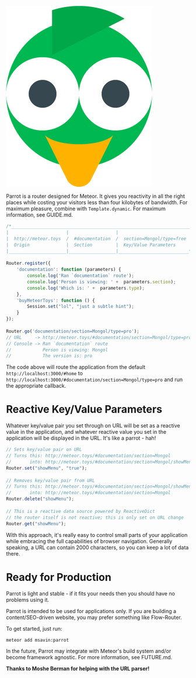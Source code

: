 <img src='https://raw.githubusercontent.com/msavin/Parrot/master/PARROT.png'>

Parrot is a router designed for Meteor. It gives you reactivity in all the right places while costing your visitors less than four kilobytes of bandwidth. For maximum pleasure, combine with `Template.dynamic`. For maximum information, see GUIDE.md.

```javascript
/*_____________________________________________________________________
|                      |                  |                            |
|  http://meteor.toys  /  #documentation  /  section=Mongol/type=free  |
|  Origin              |  Section         |  Key/Value Parameters      |
|______________________|__________________|___________________________*/

Router.register({
    'documentation': function (parameters) {
        console.log('Ran `documentation` route');
        console.log('Person is viewing: ' +  parameters.section); 
        console.log('Which is: ' +  parameters.type);
    },
    'buyMeteorToys': function () {
        Session.set("lol", "just a subtle hint");
    }
});

Router.go('documentation/section=Mongol/type=pro');
// URL     -> http://meteor.toys/#documentation/section=Mongol/type=pro
// Console -> Ran `documentation` route
//            Person is viewing: Mongol
//            The version is: pro
```

The code above will route the application from the default `http://localhost:3000/#home` to `http://localhost:3000/#documentation/section=Mongol/type=pro` and run the appropriate callback. 

# Reactive Key/Value Parameters

Whatever key/value pair you set through on URL will be set as a reactive value in the application, and whatever reactive value you set in the application will be displayed in the URL. It's like a parrot - hah!

```javascript
// Sets key/value pair on URL
// Turns this: http://meteor.toys/#documentation/section=Mongol
//       into: http://meteor.toys/#documentation/section=Mongol/showMenu=true
Router.set("showMenu", "true");

// Removes key/value pair from URL
// Turns this: http://meteor.toys/#documentation/section=Mongol/showMenu=true
//       into: http://meteor.toys/#documentation/section=Mongol
Router.delete("showMenu");

// This is a reactive data source powered by ReactiveDict
// the router itself is not reactive; this is only set on URL change
Router.get("showMenu");
```

With this approach, it's really easy to control small parts of your application while embracing the full capabilities of browser navigation. Generally speaking, a URL can contain 2000 characters, so you can keep a lot of data there.

# Ready for Production

Parrot is light and stable - if it fits your needs then you should have no problems using it. 

Parrot is intended to be used for applications only. If you are building a content/SEO-driven website, you may prefer something like Flow-Router.

To get started, just run:

    meteor add msavin:parrot

In the future, Parrot may integrate with Meteor's build system and/or become framework agnostic. For more information, see FUTURE.md.

**Thanks to Moshe Berman for helping with the URL parser!**
